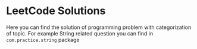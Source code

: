 # LeetCode Solutions

Here you can find the solution of programming problem with categorization of topic. For example String related question you can find in `com.practice.string` package
